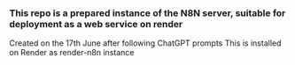 ### This repo is a prepared instance of the N8N server, suitable for deployment as a web service on render
Created on the 17th June after following ChatGPT prompts
This is installed on Render as render-n8n instance